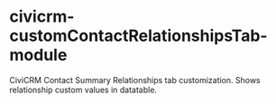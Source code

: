 civicrm-customContactRelationshipsTab-module
============================================

CiviCRM Contact Summary Relationships tab customization. Shows relationship custom values in datatable.
